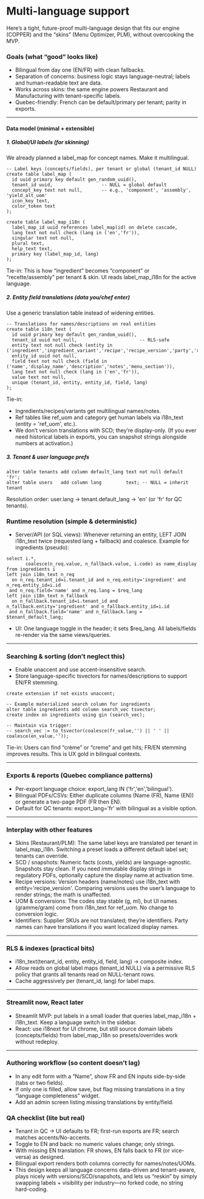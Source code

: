 # Multi-language support

Here’s a tight, future-proof multi-language design that fits our engine (COPPER) and the “skins” (Menu Optimizer, PLM), without overcooking the MVP.

### Goals (what “good” looks like)
- Bilingual from day one (EN/FR) with clean fallbacks.
- Separation of concerns: business logic stays language-neutral; labels and human-readable text are data.
- Works across skins: the same engine powers Restaurant and Manufacturing with tenant-specific labels.
- Quebec-friendly: French can be default/primary per tenant; parity in exports.
----
#### Data model (minimal + extensible)
##### 1. Global/UI labels (for skinning)
We already planned a label_map for concept names. Make it multilingual.
```
-- Label keys (concepts/fields), per tenant or global (tenant_id NULL)
create table label_map (
  id uuid primary key default gen_random_uuid(),
  tenant_id uuid,                  -- NULL = global default
  concept_key text not null,       -- e.g., 'component', 'assembly', 'yield_alt_uom'
  icon_key text,
  color_token text
);

create table label_map_i18n (
  label_map_id uuid references label_map(id) on delete cascade,
  lang text not null check (lang in ('en','fr')),
  singular text not null,
  plural text,
  help_text text,
  primary key (label_map_id, lang)
);
```
Tie-in: This is how “ingredient” becomes “component” or “recette/assembly” per tenant & skin. UI reads label_map_i18n for the active language.

##### 2. Entity field translations (data you/chef enter)

Use a generic translation table instead of widening entities.
```
-- Translations for names/descriptions on real entities
create table i18n_text (
  id uuid primary key default gen_random_uuid(),
  tenant_id uuid not null,                       -- RLS-safe
  entity text not null check (entity in ('ingredient','ingredient_variant','recipe','recipe_version','party','ref_uom','category')),
  entity_id uuid not null,
  field text not null check (field in ('name','display_name','description','notes','menu_section')),
  lang text not null check (lang in ('en','fr')),
  value text not null,
  unique (tenant_id, entity, entity_id, field, lang)
);
```

Tie-in:
- Ingredients/recipes/variants get multilingual names/notes.
- Ref tables like ref_uom and category get human labels via i18n_text (entity = 'ref_uom', etc.).
- We don’t version translations with SCD; they’re display-only. (If you ever need historical labels in exports, you can snapshot strings alongside numbers at activation.)

##### 3. Tenant & user language prefs
```
alter table tenants add column default_lang text not null default 'fr';
alter table users   add column lang         text; -- NULL = inherit tenant
```
Resolution order: user.lang → tenant.default_lang → 'en' (or 'fr' for QC tenants).

### Runtime resolution (simple & deterministic)
- Server/API (or SQL views): Whenever returning an entity, LEFT JOIN i18n_text twice (requested lang + fallback) and coalesce.
Example for ingredients (pseudo):
```
select i.*,
       coalesce(n_req.value, n_fallback.value, i.code) as name_display
from ingredients i
left join i18n_text n_req
  on n_req.tenant_id=i.tenant_id and n_req.entity='ingredient' and n_req.entity_id=i.id
 and n_req.field='name' and n_req.lang = $req_lang
left join i18n_text n_fallback
  on n_fallback.tenant_id=i.tenant_id and n_fallback.entity='ingredient' and n_fallback.entity_id=i.id
 and n_fallback.field='name' and n_fallback.lang = $tenant_default_lang;
```
- UI: One language toggle in the header; it sets $req_lang. All labels/fields re-render via the same views/queries.

---

### Searching & sorting (don’t neglect this)
- Enable unaccent and use accent-insensitive search.
- Store language-specific tsvectors for names/descriptions to support EN/FR stemming.
```
create extension if not exists unaccent;

-- Example materialized search column for ingredients
alter table ingredients add column search_vec tsvector;
create index on ingredients using gin (search_vec);

-- Maintain via trigger:
-- search_vec := to_tsvector(coalesce(fr_value,'') || ' ' || coalesce(en_value,''));
```

Tie-in: Users can find “crème” or “creme” and get hits; FR/EN stemming improves results. This is UX gold in bilingual contexts.

---

### Exports & reports (Quebec compliance patterns)
- Per-export language choice: export_lang IN ('fr','en','bilingual').
- Bilingual PDFs/CSVs: Either duplicate columns (Name (FR), Name (EN)) or generate a two-page PDF (FR then EN).
- Default for QC tenants: export_lang='fr' with bilingual as a visible option.

---

### Interplay with other features
- Skins (Restaurant/PLM): The same label keys are translated per tenant in label_map_i18n. Switching a preset loads a different default label set; tenants can override.
- SCD / snapshots: Numeric facts (costs, yields) are language-agnostic. Snapshots stay clean. If you need immutable display strings in regulatory PDFs, optionally capture the display name at activation time.
- Recipe versions: Version headers (name/notes) use i18n_text with entity='recipe_version'. Comparing versions uses the user’s language to render strings; the math is unaffected.
- UOM & conversions: The codes stay stable (g, ml), but UI names (gramme/gram) come from i18n_text for ref_uom. No change to conversion logic.
- Identifiers: Supplier SKUs are not translated; they’re identifiers. Party names can have translations if you want localized display names.

---

### RLS & indexes (practical bits)
- i18n_text(tenant_id, entity, entity_id, field, lang) → composite index.
- Allow reads on global label maps (tenant_id NULL) via a permissive RLS policy that grants all tenants read on NULL-tenant rows.
- Cache aggressively per (tenant_id, lang) for label maps.
---
### Streamlit now, React later
- Streamlit MVP: put labels in a small loader that queries label_map_i18n + i18n_text. Keep a language switch in the sidebar.
- React: use i18next for UI chrome, but still source domain labels (concepts/fields) from label_map_i18n so presets/overrides work without redeploy.
---
### Authoring workflow (so content doesn’t lag)
- In any edit form with a “Name”, show FR and EN inputs side-by-side (tabs or two fields).
- If only one is filled, allow save, but flag missing translations in a tiny “language completeness” widget.
- Add an admin screen listing missing translations by entity/field.

### QA checklist (lite but real)
- Tenant in QC → UI defaults to FR; first-run exports are FR; search matches accents/No-accents.
- Toggle to EN and back: no numeric values change; only strings.
- With missing EN translation: FR shows, EN falls back to FR (or vice-versa) as designed.
- Bilingual export renders both columns correctly for names/notes/UOMs.
- This design keeps all language concerns data-driven and tenant-aware, plays nicely with versions/SCD/snapshots, and lets us “reskin” by simply swapping labels + visibility per industry—no forked code, no string hard-coding.